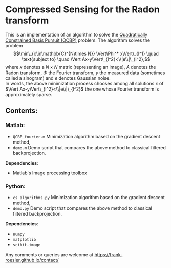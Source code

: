 # Compressed Sensing for the Radon transform

This is an implementation of an algorithm to solve the [Quadratically Constrained Basis Pursuit (QCBP)](https://en.wikipedia.org/wiki/Basis_pursuit) problem. The algorithm solves the problem 
$$\min\_{x\in\mathbb{C}^{N\times N}} \Vert\Phi^* x\Vert\_{l^1} \quad \text{subject to} \quad \Vert Ax-y\Vert\_{l^2}<\\|e\\|\_{l^2},$$
where $x$ 
denotes a 
$N\times N$ 
matrix (representing an image), 
$A$ 
denotes the Radon transform, 
$\Phi$ 
the Fourier transform, 
$y$
the measured data (sometimes called a sinogram) and 
$e$
denotes Gaussian noise.  
In words, the above minimization process chooses among all solutions
$x$
of $\Vert Ax-y\Vert\_{l^2}<\\|e\\|\_{l^2}$ the one whose Fourier transform is approximately sparse.

## Contents:
### Matlab:
* `QCBP_fourier.m` Minimization algorithm based on the gradient descent method,
* `demo.m` Demo script that compares the above method to classical filtered backprojection.

**Dependencies**:
* Matlab's Image processing toolbox

### Python:
* `cs_algorithms.py` Minimization algorithm based on the gradient descent method,
* `demo.py` Demo script that compares the above method to classical filtered backprojection.

**Dependencies**:
* `numpy`
* `matplotlib`
* `scikit-image`

Any comments or queries are welcome at https://frank-roesler.github.io/contact/
